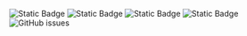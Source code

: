 ![Static Badge](https://img.shields.io/badge/blacklists-60-000000) ![Static Badge](https://img.shields.io/badge/blacklisted-3179639-cc0000) ![Static Badge](https://img.shields.io/badge/whitelisted-2242-00CC00) ![Static Badge](https://img.shields.io/badge/streaming_blacklist-28107-000000) ![GitHub issues](https://img.shields.io/github/issues/fabriziosalmi/blacklists)
